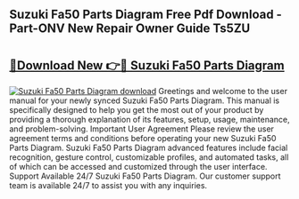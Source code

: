 ## Suzuki Fa50 Parts Diagram Free Pdf Download - Part-ONV New Repair Owner Guide Ts5ZU

# <h2><a href="http://dfkti2.blite.top/?on=Suzuki+Fa50+Parts+Diagram">🔗Download New 👉🔴 Suzuki Fa50 Parts Diagram</a></h2>

[![Suzuki Fa50 Parts Diagram download](https://i.imgur.com/lujVjoI.png)](http://dfkti2.blite.top/?on=Suzuki+Fa50+Parts+Diagram)
Greetings and welcome to the user manual for your newly synced Suzuki Fa50 Parts Diagram. This manual is specifically designed to help you get the most out of your product by providing a thorough explanation of its features, setup, usage, maintenance, and problem-solving. Important User Agreement Please review the user agreement terms and conditions before operating your new Suzuki Fa50 Parts Diagram. Suzuki Fa50 Parts Diagram advanced features include facial recognition, gesture control, customizable profiles, and automated tasks, all of which can be accessed and customized through the user interface. Support Available 24/7 Suzuki Fa50 Parts Diagram. Our customer support team is available 24/7 to assist you with any inquiries.
